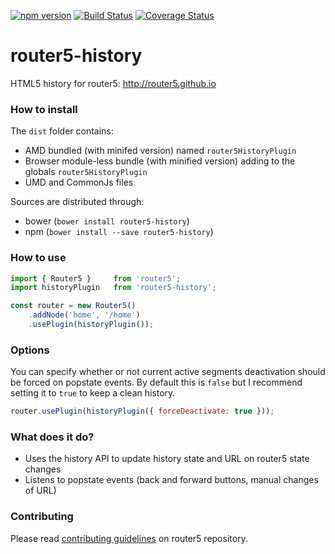 [![npm version](https://badge.fury.io/js/router5-history.svg)](https://badge.fury.io/js/router5-history)
[![Build Status](https://travis-ci.org/router5/router5-history.svg?branch=master)](https://travis-ci.org/router5/router5-history?branch=master)
[![Coverage Status](https://coveralls.io/repos/router5/router5-history/badge.svg?branch=master&service=github)](https://coveralls.io/github/router5/router5-history?branch=master)

# router5-history

HTML5 history for router5: http://router5.github.io

### How to install

The `dist` folder contains:
- AMD bundled (with minifed version) named `router5HistoryPlugin`
- Browser module-less bundle (with minified version) adding to the globals `router5HistoryPlugin`
- UMD and CommonJs files

Sources are distributed through:
- bower (`bower install router5-history`)
- npm (`bower install --save router5-history`)

### How to use

```javascript
import { Router5 }     from 'router5';
import historyPlugin   from 'router5-history';

const router = new Router5()
    .addNode('home', '/home')
    .usePlugin(historyPlugin());
```

### Options

You can specify whether or not current active segments deactivation should be forced on popstate events. By default this is `false` but I recommend setting it to `true` to keep a clean history.

```js
router.usePlugin(historyPlugin({ forceDeactivate: true }));
```

### What does it do?

- Uses the history API to update history state and URL on router5 state changes
- Listens to popstate events (back and forward buttons, manual changes of URL)


### Contributing

Please read [contributing guidelines](https://github.com/router5/router5/blob/master/CONTRIBUTING.md) on router5 repository.
